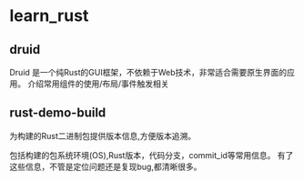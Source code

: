 # learn_rust

## druid

Druid 是一个纯Rust的GUI框架，不依赖于Web技术，非常适合需要原生界面的应用。
介绍常用组件的使用/布局/事件触发相关

## rust-demo-build

为构建的Rust二进制包提供版本信息,方便版本追溯。 

包括构建的包系统环境(OS),Rust版本，代码分支，commit_id等常用信息。 有了这些信息，不管是定位问题还是复现bug,都清晰很多。
